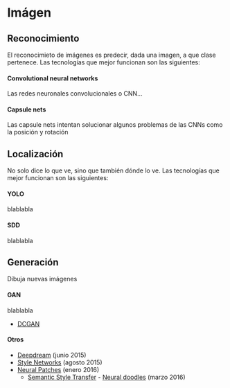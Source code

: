 # Imágen

## Reconocimiento
El reconocimieto de imágenes es predecir, dada una imagen, a que clase pertenece.  Las tecnologías que mejor funcionan son las siguientes:

#### Convolutional neural networks
Las redes neuronales convolucionales o CNN...

#### Capsule nets
Las capsule nets intentan solucionar algunos problemas de las CNNs como la posición y rotación

## Localización
No solo dice lo que ve, sino que también dónde lo ve. Las tecnologías que mejor funcionan son las siguientes:

#### YOLO
blablabla

#### SDD
blablabla

## Generación
Dibuja nuevas imágenes

#### GAN
blablabla
* [DCGAN](https://github.com/carpedm20/DCGAN-tensorflow)

#### Otros
* [Deepdream](https://github.com/google/deepdream) (junio 2015)
* [Style Networks](https://arxiv.org/abs/1508.06576) (agosto 2015)
* [Neural Patches](https://arxiv.org/abs/1601.04589) (enero 2016)
    * [Semantic Style Transfer](https://arxiv.org/abs/1603.01768) - [Neural doodles](https://nucl.ai/blog/neural-doodles/) (marzo 2016)





